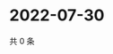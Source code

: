 # 2022-07-30

共 0 条

<!-- BEGIN WEIBO -->
<!-- 最后更新时间 Sat Jul 30 2022 11:46:31 GMT+0800 (China Standard Time) -->

<!-- END WEIBO -->

